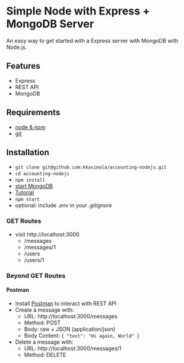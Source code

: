 # Simple Node with Express + MongoDB Server

An easy way to get started with a Express server with MongoDB with Node.js.

## Features

- Express
- REST API
- MongoDB

## Requirements

- [node & npm](https://nodejs.org/en/)
- [git](https://git-scm.com/download/)

## Installation

- `git clone git@github.com:kkasimala/accounting-nodejs.git`
- `cd accounting-nodejs`
- `npm install`
- [start MongoDB](https://www.mongodb.com/try/download/community) 
- [Tutorial](https://medium.com/@LondonAppBrewery/how-to-download-install-mongodb-on-windows-4ee4b3493514)
- `npm start`
- optional: include _.env_ in your _.gitignore_

### GET Routes

- visit http://localhost:3000
  - /messages
  - /messages/1
  - /users
  - /users/1

### Beyond GET Routes

#### Postman

- Install [Postman](https://www.getpostman.com/apps) to interact with REST API
- Create a message with:
  - URL: http://localhost:3000/messages
  - Method: POST
  - Body: raw + JSON (application/json)
  - Body Content: `{ "text": "Hi again, World" }`
- Delete a message with:
  - URL: http://localhost:3000/messages/1
  - Method: DELETE
